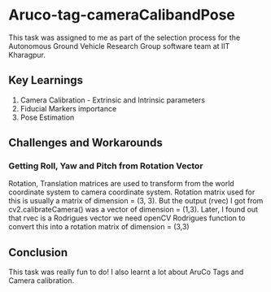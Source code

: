 # Aruco-tag-cameraCalibandPose
This task was assigned to me as part of the selection process for the Autonomous Ground Vehicle Research Group software team at IIT Kharagpur.
## Key Learnings
1. Camera Calibration - Extrinsic and Intrinsic parameters
2. Fiducial Markers importance 
3. Pose Estimation

## Challenges and Workarounds
### Getting Roll, Yaw and Pitch from Rotation Vector
Rotation, Translation matrices are used to transform from the world coordinate system to camera coordinate system. Rotation matrix used for this is usually a matrix of 
dimension = (3, 3).
But the output (rvec) I got from cv2.calibrateCamera() was a vector of dimension = (1,3). Later, I found out that rvec is a Rodrigues vector we need openCV Rodrigues function to convert this into a rotation matrix of dimension = (3,3)

## Conclusion
This task was really fun to do! I also learnt a lot about AruCo Tags and Camera calibration. 
